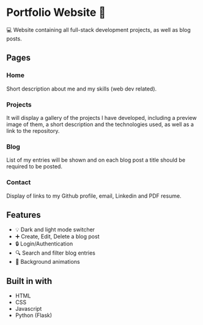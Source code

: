 # Portfolio Website 👋

💻 Website containing all full-stack development projects, as well as blog posts.

## Pages

### Home

Short description about me and my skills (web dev related).

### Projects

It will display a gallery of the projects I have developed,
including a preview image of them, a short description and the
technologies used, as well as a link to the repository.

### Blog

List of my entries will be shown and on each blog post a title
should be required to be posted.

### Contact

Display of links to my Github profile, email, Linkedin and PDF
resume.

## Features

- 💡 Dark and light mode switcher
- ➕ Create, Edit, Delete a blog post
- 🔒 Login/Authentication
- 🔍 Search and filter blog entries
- 🎨 Background animations

## Built in with

- HTML
- CSS
- Javascript
- Python (Flask)
